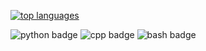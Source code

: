 <!--- ### Hi there 👋

**msavoiu/msavoiu** is a ✨ _special_ ✨ repository because its `README.md` (this file) appears on your GitHub profile. --->

<!--- [![msavoiu github stats](https://github-readme-stats.vercel.app/api?username=msavoiu)](https://github.com/msavoiu/github-readme-stats) --->
[![top languages](https://github-readme-stats.vercel.app/api/top-langs/?username=msavoiu)](https://github.com/msavoiu/github-readme-stats)

<!---Here are some ideas to get you started:

- 🔭 I’m currently working on ...
- 🌱 I’m currently learning ...
- 👯 I’m looking to collaborate on ...
- 🤔 I’m looking for help with ...
- 💬 Ask me about ...
- 📫 How to reach me: ...--->
<!---#### 💬 Languages:--->
![python badge](https://img.shields.io/badge/-Python-3776AB?logo=python&logoColor=white)
![cpp badge](https://img.shields.io/badge/-C++-00599C?logo=cplusplus&logoColor=white)
![bash badge](https://img.shields.io/badge/-BASH-4EAA25?logo=gnu-bash&logoColor=white)
<!---#### 🔧 Tools:
![vscode badge](https://img.shields.io/badge/-VSCode-007ACC?logo=visual%20studio%20code&logoColor=white)
![flask](https://img.shields.io/badge/-Flask-000000?logo=flask&logoColor=white)
![ae](https://img.shields.io/badge/-After%20Effects%20CC-9999FF?logo=adobe%20after%20effects&logoColor=white)
#### 🖥️ Operating Systems:
![windows](https://img.shields.io/badge/-Windows%2010/11-0078D4?logo=windows&logoColor=white)
![ubuntu](https://img.shields.io/badge/-Linux%20(Ubuntu)-E95420?logo=ubuntu&logoColor=white)
![kali](https://img.shields.io/badge/-Linux%20(Kali)-557C94?logo=kali%20linux&logoColor=white)--->
<!---- ⚡ Fun fact: ...--->
